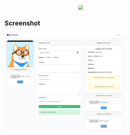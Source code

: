 <p align="center"><a href="https://laravel.com" target="_blank"><img src="https://raw.githubusercontent.com/laravel/art/master/logo-lockup/5%20SVG/2%20CMYK/1%20Full%20Color/laravel-logolockup-cmyk-red.svg" width="400"></a></p>



## Screenshot

<img src="https://github.com/alaminstore/JobPortal-Application/blob/master/screenshots/ApplicantProfile.png" width="400"></a>

